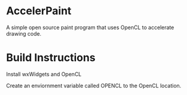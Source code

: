 AccelerPaint
=============

A simple open source paint program that uses OpenCL to accelerate drawing code.


Build Instructions
==================

Install wxWidgets and OpenCL

Create an enviornment variable called OPENCL to the OpenCL location.
